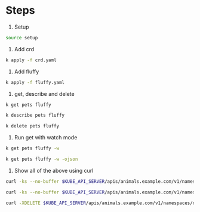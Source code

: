 # Steps

1. Setup

```bash {name=00_setup}
source setup
```

1. Add crd

```bash {name=01_kubectl_create_crd}
k apply -f crd.yaml
```

1. Add fluffy

```bash {name=02_kubectl_apply_fluffy}
k apply -f fluffy.yaml
```

1. get, describe and delete

```bash {name=04_gkubectl_get_fluffy}
k get pets fluffy
```

```bash {name=05_kubectl_describe_fluffy}
k describe pets fluffy
```

```bash {name=06_kubectl_delete_fluffy}
k delete pets fluffy
```

1. Run get with watch mode

```bash  {name=07_kubectl_watch_fluffy}
k get pets fluffy -w
```

```bash {name=08_kubectl_watch_fluffy_json}
k get pets fluffy -w -ojson
```

1. Show all of the above using curl

```bash {name=09_curl_get_fluffy}
curl -ks --no-buffer $KUBE_API_SERVER/apis/animals.example.com/v1/namespaces/default/pets'
```

```bash {name=10_curl_watch_fluffy}
curl -ks --no-buffer $KUBE_API_SERVER/apis/animals.example.com/v1/namespaces/default/pets\?watch=true | jq 'del(.object.metadata.managedFields)'
```

```bash {name=11_curl_delete_fluffy}
curl -XDELETE $KUBE_API_SERVER/apis/animals.example.com/v1/namespaces/default/pets
```
